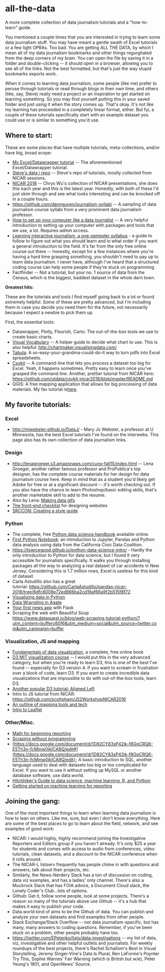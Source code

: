 # all-the-data
A more complete collection of data journalism tutorials and a "how-to-learn" guide.

You mentioned a couple times that you are interested in trying to learn some data journalism stuff. You may have meant a gentle swath of Excel tutorials or a few light OPRAs. Too bad. You are getting ALL THE DATA, by which I mean all of my data journalism bookmarks and other things regurgitated from the deep corners of my brain. You can open the file by saving it in a folder and double-clicking -- it should open in a browser, allowing you to see all of the links. Not the best formatted, but that's just the way stupid bookmarks exports work.

When it comes to learning data journalism, some people (like me) prefer to peruse through tutorials or read through blogs in their own time, and others (like, say, Steve) really need a project or an inspiration to get started on learning something. So you may find yourself putting this in your saved folder and just using it when the story comes up. That's okay. It's not like my learning has proceeded in a completely linear format, either. But fyi, a couple of these tutorials specifically start with an example dataset you could use or is similar to something you'd use.

## Where to start:

These are some places that have multiple tutorials, meta-collections, and/or have big, broad scope:

-   [My Excel/Datawrapper tutorial](https://github.com/epetenko/datawrapper-tutorial) -- The aforementioned Excel/Datawrapper tutorial.
-   [Steve's data j repo](http://sstirling.github.io/data-toolbox/build/subject/tutorials.html) -- Steve's repo of tutorials, mostly collected from NICAR sessions.
-   [NICAR 2018](http://blog.chryswu.com/2018/01/23/nicar18-slides-links-tutorials/) -- Chrys Wu's collection of NICAR presentations, she does this each year and this is the latest year. Honestly, with both of these I'd just skim through and see what looks interesting and can be knocked off in a couple hours.
-   <https://github.com/dannguyen/journalism-syllabi> -- A sampling of data journalism course syllabi from a very prominent data journalism professor.
-   [How to set up your computer like a data journalist](http://blog.apps.npr.org/2013/06/06/how-to-setup-a-developers-environment.html) -- A very helpful introduction to setting up your computer with packages and tools that we use, a lot. Requires admin access.
-   [Learning interactive journalism, a one-semester syllabus](https://source.opennews.org/en-US/learning/interactive-data-journalism-one-semester/) - a guide to follow to figure out what you should learn and in what order if you want a general introduction to the field. It's far from the only free online course out there -- honestly, except for a few instances where you're having a hard time grasping something, you shouldn't need to pay up to learn data journalism. I never have, although I've heard that a structured coding course can help some people if they're stuck on programming.
-   Factfinder -- Not a tutorial, but your no. 1 source of data from the Census, which is the biggest, baddest dataset in the whole darn town.

**Greatest hits:**

These are the tutorials and tools I find myself going back to a lot or found extremely helpful. Some of these are pretty advanced, but I'm including them in case you decide you need them for the future, not necessarily because I expect a newbie to pick them up.

First, the essential tools:

-   Datawrapper, Plotly, Flourish, Carto: The out-of-the-box tools we use to create basic charts.
-   [Visual Vocabulary](http://ft-interactive.github.io/visual-vocabulary/) -- A helper guide to decide what chart to use. This is also helpful: <http://chartmaker.visualisingdata.com/>
-   [Tabula](tabula.technology): A so-easy-your-grandma-could-do-it way to turn pdfs into Excel spreadsheets.
-   [Csvkit](https://csvkit.readthedocs.io/en/1.0.3/tutorial.html) -- A command-line that lets you process a dataset too big for Excel. Yeah, it happens sometimes. Pretty easy to learn once you've grasped the command line. Another, prettier tutorial from NICAR here: https://github.com/utdata/csvkit-nicar2018/blob/master/README.md
-   QGIS: A free mapping application that allows for big processing of data materials. My fav tutorial is[here](http://paldhous.github.io/NICAR/2015/qgis.html).

## My favorite tutorials:

### Excel
-   <http://mjwebster.github.io/DataJ/> - Mary Jo Webster, a professor at U Minnesota, has the best Excel tutorials I've found on the interwebs. This page also has its own collection of data journalism links.

### Design
-   <http://lenagroeger.s3.amazonaws.com/cuny-fall15/index.html> -- Lena Groeger, another rather famous professor and ProPublica's top designer, has the complete course materials for her design for data journalism course here. Keep in mind that as a student you'd likely get Adobe for free or at a significant discount -- it's worth checking out. If you also have the chance to learn Photoshop/basic editing skills, that's another marketable skill to add to the resume.
- Also by Lena: [Making data gifs](https://github.com/lenagroeger/gifs)
- [The front-end checklist](https://codeburst.io/the-front-end-checklist-8b2292fdda44) for designing websites
- [SRCCON: Creating a style guide](https://github.com/zzolo/srccon-style-guide-discussion)

### Python
-  The complete, free [Python data science handbook](https://github.com/jakevdp/PythonDataScienceHandbook) available online.
- [First Python Notebook](http://www.firstpythonnotebook.org/): an introduction to Jupyter, Pandas and Python data analysis using data from the California Civic Data Coalition.
- <https://tswicegood.github.io/python-data-science-intro/> - Hardly the only introduction to Python for data science, but I found it very accessible for journalists specifically. It walks you through installing packages all the way to analyzing a real dataset of car accidents in New Jersey. Considering this is 1.7 million rows, Excel is useless for this kind of dataset. 
- Carla Astudillo also has a great tutorial: <https://github.com/CarlaAstudillo/pandas-nicar-2016/tree/6dfc8009e72ed866ba2cd19af66a9f2b515f8f72>
- [Visualizing data in Python](https://github.com/robroc/nicar16-visualizing-data-python/blob/master/Visualizing%20data%20with%20Python%20-%20NICAR16.ipynb) 
- [Data Wrangling in Agate](https://github.com/aepton/python-data-wrangling/blob/master/Data%20Wrangling%20with%20Python.ipynb) 
- [Your first news app](https://first-news-app.readthedocs.io/en/latest/) with Flask
- Scraping the web with Beautiful Soup https://www.dataquest.io/blog/web-scraping-tutorial-python/?utm_content=bufferc60f6&utm_medium=social&utm_source=twitter.com&utm_campaign=buffer

### Visualization, JS and mapping
- [Fundamentals of data visualization](https://serialmentor.com/dataviz/index.html), a complete, free online book
- [D3 MIT visualization course](http://duspviz.mit.edu/d3-workshop/) -- I would put this in the very advanced category, but when you're ready to learn D3, this is one of the best I've found -- especially for D3 version 4. If you want to scream in frustration over a block of code, learn D3. If you want to create incredible data visualizations that are impossible to do with out-of-the-box tools, learn D3.
- [Another popular D3 tutorial: Aligned Left](http://alignedleft.com/tutorials/d3/)
- Intro to JS tutorial from NICAR: https://github.com/scottpham/JS2WorkshopNICAR2016
- [An outline of mapping tools and tech](https://github.com/veltman/maps-nicar14)
- [Intro to Leaflet](https://github.com/csessig86/leaflet-maps-intro)

### Other/Misc.
-   [Math for beginning reporting](https://github.com/mattwaite/MathForBeginningReporters/blob/master/math_and_data_for_beginning_reporting.md) 
- [Scraping without programming](https://docs.google.com/presentation/d/1zMvbeYhZZmv_PBsXIJAvwjr9i2UujEgp76DjQOA_-u4/edit#slide=id.p)
- [https://docs.google.com/document/d/1D82CY83sP42ik-f8GqCRQ6-E5Th3n-fcMmw0jkICA9Q/edit#](https://docs.google.com/document/d/1D82CY83sP42ik-f8GqCRQ6-E5Th3n-fcMmw0jkICA9Q/edit)- A basic introduction to SQL, another language used to deal with datasets too big or too complicated for Excel. If you want to use it without setting up MySQL or another database software, use data.world.
- [Hitchhiker's Guide to data science, machine learning, R, and Python](https://www.datasciencecentral.com/profiles/blogs/hitchhiker-s-guide-to-data-science-machine-learning-r-python)
- [Getting started on machine learning for reporting](https://paldhous.github.io/NICAR/2018/machine-learning.html)

## Joining the gang:

One of the most important things to learn when learning data journalism is how to lean on others. Like me, sure, but even I don't know everything. Here are some of the best places to go to learn about the field, network, and see examples of good work:

-   NICAR: I would highly, highly recommend joining the Investigative Reporters and Editors group if you haven't already. It's only $25 a year for students and comes with access to audio from conferences, video tutorials, clean datasets, and a discount to the NICAR conference when it rolls around. 
-   The NICAR-L listserv frequently has people chime in with questions and answers, talk about their projects, etc.
-   Similarly, the News-Nerdery Slack has a ton of discussion on coding, data viz examples, and has a ladies' only channel. There's also a Muckrock Slack that has FOIA advice, a Document Cloud slack, the Lonely Coder's Club...lots of options.
-   Github: Get it, follow some people, look at some projects. There's a reason so many of the tutorials above use Github -- it's a hub that makes it easy to publish your code.
-   Data.world kind of aims to be the Github of data. You can publish and analyze your own datasets and find examples from other people.
-   Stack Exchange/Stack Overflow -- not data journalism-specific, but has many, many answers to coding questions. Remember, if you've been stuck on a problem, other people probably have too.
-   <https://twitter.com/EPetenko/lists/data-investigations> -- my list of data, viz, investigative and other helpful outlets and journalists. For weekly roundups of the best projects, there's Rachel Schallom's Best in Visual Storytelling, Jeremy Singer-Vine's Data Is Plural, Ren LaForme's Poynter Try This, Sophie Warnes' Fair Warning (which is British but w/e), Peter Yeung's 1801, and OpenNews' Source.
